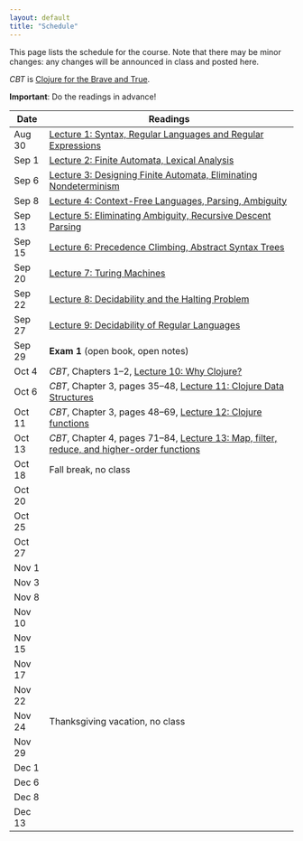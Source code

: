 ```yaml
---
layout: default
title: "Schedule"
---
```


This page lists the schedule for the course.  Note that there may be minor changes: any changes will be announced in class and posted here.

*CBT* is [Clojure for the Brave and True](https://www.nostarch.com/clojure).

**Important**: Do the readings in advance!

Date | Readings
---- | --------
Aug 30 | [Lecture 1: Syntax, Regular Languages and Regular Expressions](lectures/lecture01.html)
Sep 1 | [Lecture 2: Finite Automata, Lexical Analysis](lectures/lecture02.html)
Sep 6 | [Lecture 3: Designing Finite Automata, Eliminating Nondeterminism](lectures/lecture03.html)
Sep 8 | [Lecture 4: Context-Free Languages, Parsing, Ambiguity](lectures/lecture04.html)
Sep 13 | [Lecture 5: Eliminating Ambiguity, Recursive Descent Parsing](lectures/lecture05.html)
Sep 15 | [Lecture 6: Precedence Climbing, Abstract Syntax Trees](lectures/lecture06.html)
Sep 20 | [Lecture 7: Turing Machines](lectures/lecture07.html)
Sep 22 | [Lecture 8: Decidability and the Halting Problem](lectures/lecture08.html)
Sep 27 | [Lecture 9: Decidability of Regular Languages](lectures/lecture09.html)
Sep 29 | **Exam 1** (open book, open notes)
Oct 4 | *CBT*, Chapters 1&ndash;2, [Lecture 10: Why Clojure?](lectures/lecture10.html)
Oct 6 | *CBT*, Chapter 3, pages 35&ndash;48, [Lecture 11: Clojure Data Structures](lectures/lecture11.html)
Oct 11 | *CBT*, Chapter 3, pages 48&ndash;69, [Lecture 12: Clojure functions](lectures/lecture12.html)
Oct 13 | *CBT*, Chapter 4, pages 71&ndash;84, [Lecture 13: Map, filter, reduce, and higher-order functions](lectures/lecture13.html)
Oct 18 | Fall break, no class
Oct 20 | 
Oct 25 | 
Oct 27 | 
Nov 1 | 
Nov 3 | 
Nov 8 | 
Nov 10 | 
Nov 15 | 
Nov 17 | 
Nov 22 | 
Nov 24 | Thanksgiving vacation, no class
Nov 29 | 
Dec 1 | 
Dec 6 | 
Dec 8 | 
Dec 13 | 
